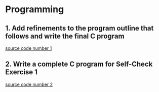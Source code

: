 # Programming

## 1. Add refinements to the program outline that follows and write the final C program

[source code number 1](program3.1.1.c)

## 2. Write a complete C program for Self-Check Exercise 1

[source code number 2](program3.1.2.c)
